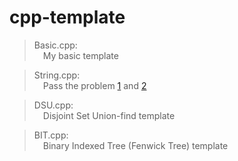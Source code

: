 # cpp-template
> Basic.cpp:  
  &emsp;My basic template

> String.cpp:  
  &emsp;Pass the problem [1](https://zerojudge.tw/ShowProblem?problemid=b115) and [2](https://zerojudge.tw/ShowProblem?problemid=a021)

> DSU.cpp:  
  &emsp;Disjoint Set Union-find template

> BIT.cpp:  
  &emsp;Binary Indexed Tree (Fenwick Tree) template

